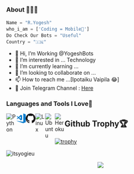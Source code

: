### About 🙋🏻‍♂️
```python
Name = "R.Yogesh"
who_i_am = ['Coding = Mobile💙']
Do Check Our Bots = "Useful"
Country = "🇮🇳"
```







- 👋 Hi, I’m Working @YogeshBots
- 👀 I’m interested in ... Technology
- 🌱 I’m currently learning ...
- 💞️ I’m looking to collaborate on ...
- 📫 How to reach me ...[Ipotaiku Vaipila 😂]
- 👯 Join Telegram Channel : [Here](https://t.me/YogeshBots)


<!---
itsyogieu/itsyogieu is a ✨ special ✨ repository because its `README.md` (this file) appears on your GitHub profile.
You can click the Preview link to take a look at your changes.
--->

### Languages and Tools I Love💙
[<img align="left" alt="Python" width="26px" src="https://upload.wikimedia.org/wikipedia/commons/thumb/c/c3/Python-logo-notext.svg/600px-Python-logo-notext.svg.png" />](https://python.org/)
[<img align="left" alt="Visual Studio Code" width="26px" src="https://raw.githubusercontent.com/github/explore/80688e429a7d4ef2fca1e82350fe8e3517d3494d/topics/visual-studio-code/visual-studio-code.png" />](https://code.visualstudio.com/)
[<img align="left" alt="GitHub" width="26px" src="https://raw.githubusercontent.com/github/explore/78df643247d429f6cc873026c0622819ad797942/topics/github/github.png" />](https://git-scm.com/)
[<img align="left" alt="Linux" width="26px" src="https://www.freepnglogos.com/uploads/linux-png/difference-between-linux-and-window-operating-system-3.png" />](https://www.linux.org/)
[<img align="left" alt="Ubuntu" width="26px" src="https://assets.ubuntu.com/v1/29985a98-ubuntu-logo32.png" />](https://www.ubuntu.com)
[<img align="left" alt="Heroku" width="26px" src="https://www.nicepng.com/png/full/223-2233246_heroku-logo-salesforce-heroku.png" />](https://heroku.com/)

## Github Trophy🏆
[![trophy](https://github-profile-trophy.vercel.app/?username=itsyogieu&theme=onedark)](https://github.com/itsyogieu)

<p><img align="center" src="https://github-readme-streak-stats.herokuapp.com/?user=itsyogieu&theme=chartreuse-dark&hide_border=True" alt="itsyogieu"/></p>

<p align="center">
    <img src="https://img.shields.io/badge/THANKS%20FOR-VISITING%20❤-red?style=for-the-badge&logo=github"/>
</p>

